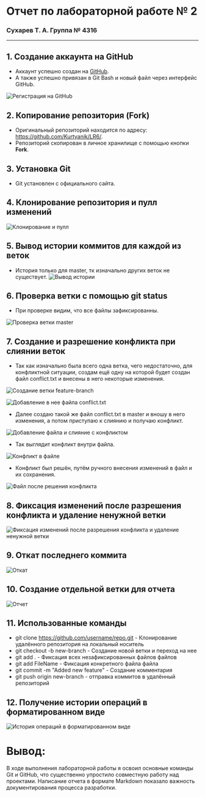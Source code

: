 # Отчет по лабораторной работе № 2

### Сухарев Т. А.  Группа № 4316

---

## 1. Создание аккаунта на GitHub

- Аккаунт успешно создан на [GitHub](https://github.com/sskmsss).
- А также успешно привязан в Git Bash и новый файл через интерфейс GitHub.

![Регистрация на GitHub](screenshots/1.PNG)

## 2. Копирование репозитория (Fork)

- Оригинальный репозиторий находится по адресу: https://github.com/Kurtyanik/LR6/.
- Репозиторий скопирован в личное хранилище с помощью кнопки **Fork**.

## 3. Установка Git

- Git установлен с официального сайта.

## 4. Клонирование репозитория и пулл изменений 

![Клонирование и пулл](screenshots/2.PNG)

## 5. Вывод истории коммитов для каждой из веток

- История только для master, тк изначально других веток не существует.
![Вывод истории](screenshots/3.PNG)

## 6. Проверка ветки с помощью git status
 
- При проверке видим, что все файлы зафиксированны.

![Проверка ветки master](screenshots/4.PNG)

## 7. Создание и разрешение конфликта при слиянии веток

- Так как изначально была всего одна ветка, чего недостаточно, для конфликтной ситуации, создам ещё одну на которой будет создан файл conflict.txt и внесены в него некоторые изменения.

![Создание ветки feature-branch](screenshots/5.PNG)

![Добавление в нее файла conflict.txt](screenshots/6.PNG)

- Далее создаю такой же файл conflict.txt в master и вношу в него изменения, а потом приступаю к слиянию и получаю конфликт.

![Добавление файла и слияние с конфликтом](screenshots/7.PNG)

- Так выглядит конфликт внутри файла.
  
![Конфликт в файле](screenshots/8.PNG)

- Конфликт был решён, путём ручного внесения изменений в файл и их сохранения.
  
![Файл после решения конфликта](screenshots/9.PNG)

## 8. Фиксация изменений после разрешения конфликта и удаление ненужной ветки

![Фиксация изменений после разрешения конфликта и удаление ненужной ветки](screenshots/10.PNG)

## 9. Откат последнего коммита

![Откат](screenshots/11.PNG)

## 10. Создание отдельной ветки для отчета

![Отчет](screenshots/12.PNG)

## 11. Использованные команды
- git clone https://github.com/username/repo.git - Клонирование удалённого репозитория на локальный носитель
- git checkout -b new-branch - Создание новой ветки и переход на нее
- git add . - Фиксация всех незафиксированных файлов файлов
- git add FileName - Фиксация конкретного файла файла
- git commit -m "Added new feature" - Создание комментария
- git push origin new-branch - отправка коммитов в удалённый репозиторий

## 12. Получение истории операций в форматированном виде

![История операций в форматированном виде](screenshots/13.PNG)

# Вывод:
В ходе выполнения лабораторной работы я освоил основные команды Git и GitHub, что существенно упростило совместную работу над проектами. Написание отчета в формате Markdown показало важность документирования процесса разработки.
